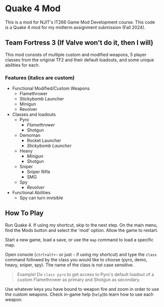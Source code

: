 # Quake 4 Mod
This is a mod for NJIT's IT266 Game Mod Development course. This code is a Quake 4 mod for my midterm assignment submission (Fall 2024).
## Team Fortress 3 (If Valve won't do it, then I will)
This mod consists of multiple custom and modified weapons, 5 player classes from the original TF2 and their default loadouts, and some unique abilities for each.
### Features (italics are custom)
- Functional Modified/Custom Weapons
  - Flamethrower
  - Stickybomb Launcher
  - Minigun
  - Revolver
- Classes and loadouts
  - Pyro
    - _Flamethrower_
    - Shotgun
  - Demoman
    - Rocket Launcher
    - _Stickybomb Launcher_
  - Heavy
    - _Minigun_
    - Shotgun
  - Sniper
    - Sniper Rifle
    - SMG
  - Spy
    - _Revolver_
- Functional Abilities
  - Spy can turn invisible

## How To Play
Run Quake 4. If using my shortcut, skip to the next step. On the main menu, find the Mods button and select the 'mod' option. Allow the game to restart.

Start a new game, load a save, or use the `map` command to load a specific map.

Open console (`ctrl+alt+~` or just `~` if using my shortcut) and type the `class` command followed by the class you would like to choose (pyro, demo, heavy, sniper, spy). The name of the class is not case sensitive.

> Example! Do `class pyro` to get access to Pyro's default loadout of a custom Flamethrower as primary and Shotgun as secondary.

Use whatever keys you have bound to weapon fire and zoom in order to use the custom weapons. Check in-game help (`help`)to learn how to use each weapon.
